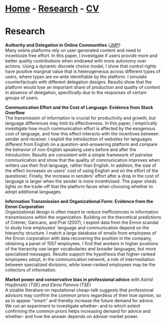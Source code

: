 # [Home](./index.html)  -  [Research](./research.html)  -  [CV](./CVlatest.pdf)<!-- - [Bio](./bio.html)-->

# Research

**Authority and Delegation in Online Communities** ([JMP](./JMP.pdf))  
Many online platforms rely on user-generated content and need to incentivize free effort. In this paper, I investigate if users provide more and better quality contributions when endowed with more autonomy over actions. Using a dynamic discrete choice model, I show that control rights have positive marginal value that is heterogeneous across different types of users, where types are ex-ante identifiable by the platform. I simulate counterfactuals with different delegation designs. Results show that the platform would lose an important share of production and quality of content in absence of delegation, specifically due to the responses of certain groups of users.

**Communication Effort and the Cost of Language: Evidence from Stack Overflow**  
The transmission of information is crucial for productivity and growth, but language differences may limit its effectiveness. In this paper, I empirically investigate how much communication effort is affected by the exogenous cost of language, and how this effect interacts with the incentives between sender and receiver. I exploit the introduction of websites for languages different from English on a question-and-answering platform and compare the behavior of non-English speaking users before and after the introduction. Results are consistent with a simple framework of pairwise communication and show that the quality of communication improves when writers use their first language, rather than English. In addition, the size of the effect increases on users' cost of using English and on the effort of the questioner. Finally, the increase in senders' effort after a drop in the cost of language is larger when the sender is more incentivised. The paper sheds lights on the trade-off that the platform faces when choosing whether to adopt additional languages.

**Information Transmission and Organizational Form: Evidence from the Enron Corporation**  
Organizational design is often meant to reduce inefficiencies in information transmissions within the organization. Building on the theoretical predictions of Crémer, Garicano, and Prat (2007), I exploit data from the Enron scandal to study how employees' language and communication depend on the hierarchy structure. I match a large database of emails from employees of the Enron corporation with data recovering the position in the company, obtaining a panel of 1557 employees. I find that workers in higher positions of the hierarchy use larger vocabularies and broader languages, but more specialized messages. Results support the hypothesis that higher-ranked employees adopt, in the communication network, a role of intermediation between specialized divisions, while lower-ranked employees may be the collectors of information.

**Market power and conservative bias in professional advice** *with Astrid Hopfensitz (TSE) and Elena Panova (TSE)*  
A sizable literature on reputational cheap-talk suggests that professional advisors may confirm the common priors regardless of their true opinion, so as to appear "smart" and thereby increase the future demand for advice. We run an experiment to investigate whether- and to which extent confirming the common priors helps increasing demand for advice and whether- and how the answer depends on adviser market power.

